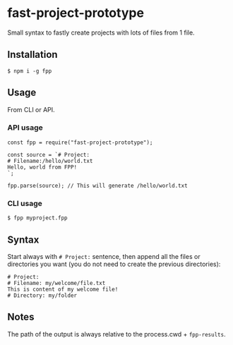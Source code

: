 # fast-project-prototype

Small syntax to fastly create projects with lots of files from 1 file.

## Installation

`$ npm i -g fpp`

## Usage

From CLI or API.

### API usage

```
const fpp = require("fast-project-prototype");

const source = `# Project:
# Filename:/hello/world.txt
Hello, world from FPP!
`;

fpp.parse(source); // This will generate /hello/world.txt
```

### CLI usage

`$ fpp myproject.fpp`

## Syntax

Start always with `# Project:` sentence, then append all the files or directories you want (you do not need to create the previous directories):

```
# Project:
# Filename: my/welcome/file.txt
This is content of my welcome file!
# Directory: my/folder
```

## Notes

The path of the output is always relative to the process.cwd + `fpp-results`.



